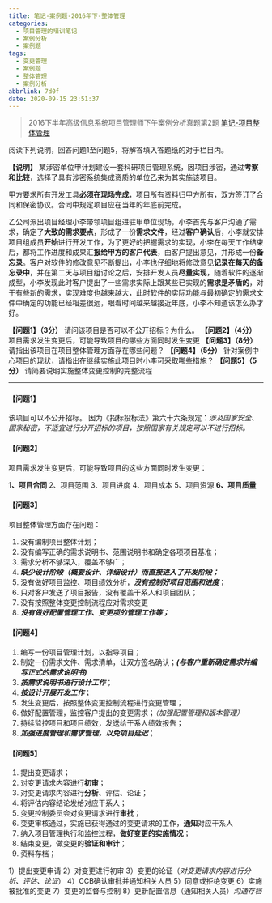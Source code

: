 ```yaml
---
title: 笔记-案例题-2016年下-整体管理
categories:
  - 项目管理的培训笔记
  - 案例分析
  - 案例题
tags:
  - 变更管理
  - 案例题
  - 整体管理
  - 案例分析
abbrlink: 7d0f
date: 2020-09-15 23:51:37
---
```


>2016下半年高级信息系统项目管理师下午案例分析真题第2题
>[笔记-项目整体管理](/post/462c.html)

阅读下列说明，回答问题1至问题5，将解答填入答题纸的对于栏目内。

**【说明】**
某涉密单位甲计划建设一套科研项目管理系统，因项目涉密，通过**考察和比较**，选择了具有涉密系统集成资质的单位乙来为其实施该项目。

甲方要求所有开发工具**必须在现场完成**，项目所有资料归甲方所有，双方签订了合同和保密协议。合同中规定项目应在当年的年底前完成。

乙公司派出项目经理小李带领项目组进驻甲单位现场，小李首先与客户沟通了需求，确定了**大致的需求要点**，形成了一份**需求文件**，经过**客户确认**后，小李就安排项目组成员**开始**进行开发工作，为了更好的把握需求的实现，小李在每天工作结束后，都将工作进度和成果汇**报给甲方的客户代表**，由客户提出意见，并形成一份**备忘录**。客户对软件的修改意见不断提出，小李也仔细地将修改意见**记录在每天的备忘录中**，并在第二天与项目组讨论之后，安排开发人员**尽量实现**，随着软件的逐渐成型，小李发现此时客户提出了一些需求实际上跟某些已实现的**需求是矛盾的**，对于有些新的需求，实现难度也越来越大，此时软件的实际功能与最初确定的需求文件中确定的功能已经相差很远，眼看时间越来越接近年底，小李不知道该怎么办才好。

**【问题1】（3分）**
请问该项目是否可以不公开招标？为什么。
**【问题2】（4分）**
项目需求发生变更后，可能导致项目的哪些方面同时发生变更
**【问题3】（8分）**
请指出该项目在项目整体管理方面存在哪些问题？
**【问题4】（5分）**
针对案例中心项目的现状，请指出在继续实施此项目时小李可采取哪些措施？
**【问题5】（5分）**
请简要说明实施整体变更控制的完整流程

<!-- more -->

---

#### 【问题1】

该项目可以不公开招标。
因为《招标投标法》第六十六条规定：*涉及国家安全、国家秘密，不适宜进行分开招标的项目，按照国家有关规定可以不进行招标。*

#### 【问题2】

项目需求发生变更后，可能导致项目的这些方面同时发生变更：

**1、项目合同**
2、项目范围
3、项目进度
4、项目成本
5、项目资源
**6、项目质量**

#### 【问题3】

项目整体管理方面存在问题：

1. 没有编制项目整体计划；
2. 没有编写正确的需求说明书、范围说明书和确定各项项目基准；
3. 需求分析不够深入，覆盖不够广；
4. ***缺少设计阶段（概要设计、详细设计）而直接进入了开发阶段；***
5. 没有做好项目监控、项目绩效分析，***没有控制好项目范围和进度***；
6. 只对客户发送了项目报告，没有覆盖干系人和项目团队；
7. 没有按照整体变更控制流程应对需求变更
8. ***没有做好配置管理工作、变更项的管理工作等；***

#### 【问题4】

1. 编写一份项目管理计划，以指导项目；
2. 制定一份需求文件、需求清单，让双方签名确认；***(与客户重新确定需求并编写正式的需求说明书)***
3. ***按需求说明书进行设计工作***；
4. ***按设计开展开发工作***；
5. 发生变更后，按照整体变更控制流程进行变更管理；
6. 做好配置管理，监控客户提出的变更需求；*（加强配置管理和版本管理）*
7. 持续监控项目和项目绩效，发送给干系人绩效报告；
8. ***加强进度管理和需求管理，以免项目延迟***；

#### 【问题5】

1. 提出变更请求；
2. 对变更请求内容进行**初审**；
3. 对变更请求内容进行**分析**、评估、论证；
4. 将评估内容结论发给对应干系人；
5. 变更控制委员会对变更请求进行**审批**；
6. 变更审核通过，实施已获得通过的变更请求的工作，**通知**对应干系人
7. 纳入项目管理执行和监控过程，**做好变更的实施情况**；
8. 结束变更，做变更的**验证和审计**；
9. 资料存档；

1）提出变更申请
2）对变更进行初审
3）变更的论证（*对变更请求内容进行分析、评估、论证*）
4）CCB确认审批并通知相关人员
5）同意或拒绝变更
6）实施被批准的变更
7）变更的监督与控制
8）更新配置信息（通知相关人员）*沟通存档*

